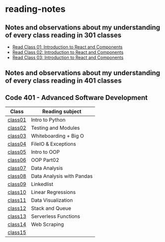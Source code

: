 # reading-notes
## Notes and observations about my understanding of every class reading in 301 classes
- [Read Class 01: Introduction to React and Components](./Class01.md)
- [Read Class 02: Introduction to React and Components](./Class02.md)
- [Read Class 03: Introduction to React and Components](./Class03.md)
## Notes and observations about my understanding of every class reading in 401 classes
## Code 401 - Advanced Software Development

| Class                         | Reading subject                             |
| ----------------------------- | ----------------------------------------- |
| [class01](./401-readings/class01.md)     | Intro to Python           |
| [class02](./401-readings/Class02.md)     | Testing and Modules       |
| [class03](./401-readings/class03.md)     | Whiteboarding + Big O     |
| [class04](./401-readings/class04.md)     | FileIO & Exceptions       |
| [class05](./401-readings/class05.md)     | Intro to OOP              |
| [class06](./401-readings/class06.md)     | OOP Part02                |
| [class07](./401-readings/class07.md)     | Data Analysis             |
| [class08](./401-readings/class08.md)     | Data Analysis with Pandas |
| [class09](./401-readings/class09.md)     | Linkedlist                |
| [class10](./401-readings/class10.md)     | Linear Regressions        |
| [class11](./401-readings/class11.md)     | Data Visualization        |
| [class12](./401-readings/class12.md)     | Stack and Queue           |
| [class13](./401-readings/class13.md)     |    Serverless Functions    |
| [class14](./401-readings/class14.md)     |   Web Scraping     |
| [class15](./401-readings/class15.md)     |        |



